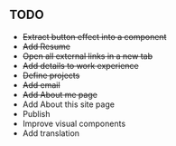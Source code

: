 ## TODO

- ~~Extract button effect into a component~~
- ~~Add Resume~~
- ~~Open all external links in a new tab~~
- ~~Add details to work experience~~
- ~~Define projects~~
- ~~Add email~~
- ~~Add About me page~~
- Add About this site page
- Publish
- Improve visual components
- Add translation